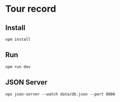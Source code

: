 # Tour record

## Install
```
npm install
```
## Run
```
npm run dev
```

## JSON Server
```
npx json-server --watch data/db.json --port 8000
```
